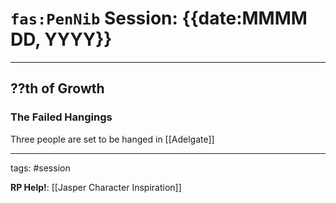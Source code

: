 # `fas:PenNib` Session: {{date:MMMM DD, YYYY}}
---

## ??th of Growth

### The Failed Hangings

Three people are set to be hanged in [[Adelgate]]

---

tags: #session

**RP Help!**: [[Jasper Character Inspiration]]